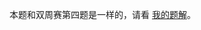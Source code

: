 本题和双周赛第四题是一样的，请看 [我的题解](https://leetcode.cn/problems/find-all-possible-stable-binary-arrays-ii/solution/dong-tai-gui-hua-cong-ji-yi-hua-sou-suo-37jdi/)。
